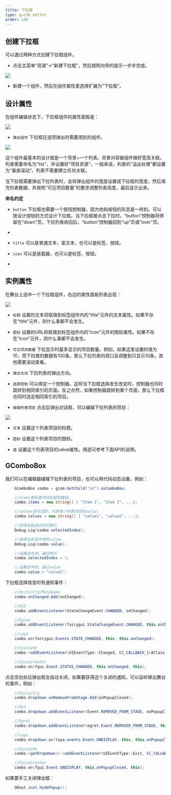```yaml
---
title: 下拉框
type: guide_editor
order: 140
---
```


## 创建下拉框

可以通过两种方式创建下拉框组件。

- 点击主菜单“资源”->“新建下拉框”，然后按照向导的提示一步步完成。

![](../../images/20170803191137.png)

- 新建一个组件，然后在组件属性里选择扩展为“下拉框”。

## 设计属性

在组件编辑状态下，下拉框组件的属性面板是：

![](../../images/20170803161919.png)

- `弹出组件` 下拉框在选项弹出时需要用到的组件。

![](../../images/20170803162921.png)

这个组件最基本的设计就是一个背景+一个列表。背景对容器组件做好宽高关联。列表需要命名为“list”，并设置好“项目资源”，一般来说，列表的“溢出处理”都设置为“垂直滚动”。列表不需要建立任何关联。

当下拉框需要弹出下拉列表时，会将弹出组件的宽度设置成下拉框的宽度，然后填充列表数据，并按照“可见项目数量”的要求调整列表高度，最后显示出来。

**命名约定**

- `button` 下拉框也需要一个按钮控制器，因为他和按钮的形态是一样的。可以按设计按钮的方式设计下拉框。当下拉框被点击下拉时，“button”控制器将停留在“down”页，下拉列表收回后，“button”控制器回到“up”页或“over”页。
- 
- `title` 可以是普通文本，富文本，也可以是标签、按钮。

- `icon` 可以是装载器，也可以是标签、按钮。
- 
## 实例属性

在舞台上选中一个下拉框组件，右边的属性面板列表出现：

![](../../images/20170803163612.png)

- `标题` 设置的文本将赋值到标签组件内的“title”元件的文本属性。如果不存在“title”元件，则什么事都不会发生。

- `图标` 设置的URL将赋值到标签组件内的“icon”元件的图标属性。如果不存在“icon”元件，则什么事都不会发生。

- `可见项目数量` 下拉显示时最多显示的项目数量。例如，如果这里设置的值为10，而下拉框的数据有100条，那么下拉列表的视口会调整到只显示10条，其他需要滚动查看。

- `弹出方向` 下拉列表的弹出方向。

- `选择控制` 可以绑定一个控制器。这样当下拉框选择发生改变时，控制器也同时跳转到相同索引的页面。反之亦然，如果控制器跳转到某个页面，那么下拉框也同时选定相同索引的项目。

- `编辑列表项目` 点击后弹出对话框，可以编辑下拉列表的项目：

![](../../images/20170803173655.png)

- `文本` 设置这个列表项目的标题。

- `图标` 设置这个列表项目的图标。

- `值` 设置这个列表项目的value属性。用途可参考下面API的说明。

## GComboBox

我们可以在编辑器编辑下拉列表的项目，也可以用代码动态设置，例如：

```csharp
    GComboBox combo = gcom.GetChild("n1").asComboBox;

    //items是列表项目标题的数组。
    combo.items = new string[] { "Item 1", "Item 2", ...};

    //values是可选的，代表每个列表项目的value。
    combo.values = new string[] { "value1", "value2", ...};

    //获得当前选中项的索引
    Debug.Log(combo.selectedIndex);

    //获得当前选中项的value。
    Debug.Log(combo.value);

    //设置选中项，通过索引
    combo.selectedIndex = 1;

    //设置选中项，通过value
    combo.value = "value1";
```

下拉框选择改变时有通知事件：

```csharp
    //Unity/Cry/MonoGame
    combo.onChanged.Add(onChanged);

    //AS3
    combo.addEventListener(StateChangeEvent.CHANGED, onChanged);

    //Egret
    combo.addEventListener(fairygui.StateChangeEvent.CHANGED, this.onChanged, this);

    //Laya
    combo.on(fairygui.Events.STATE_CHANGED, this, this.onChanged);

    //Cocos2dx
    combo->addEventListener(UIEventType::Changed, CC_CALLBACK_1(AClass::onChanged, this));

    //CocosCreator
    combo.on(fgui.Event.STATUS_CHANGED, this.onChanged, this);
```

点击空白处后弹出框会自动关闭，如果要获得这个关闭的通知，可以监听移出舞台的事件，例如：

```csharp
    //Unity/Cry
    combo.dropdown.onRemoveFromStage.Add(onPopupClosed);

    //AS3
    combo.dropdown.addEventListener(Event.REMOVED_FROM_STAGE, onPopupClosed);

    //Egret
    combo.dropdown.addEventListener(egret.Event.REMOVED_FROM_STAGE, this.onPopupClosed, this);

    //Laya
    combo.dropdown.on(laya.events.Event.UNDISPLAY, this, this.onPopupClosed);

    //Cocos2dx
    combo->getDropdown()->addEventListener(UIEventType::Exit, CC_CALLBACK_1(AClass::onPopupClosed, this));

    //CocosCreator
    combo.on(fgui.Event.UNDISPLAY, this.onPopupClosed, this);
```

如果要手工关闭弹出框：

```csharp
    GRoot.inst.HidePopup();
```